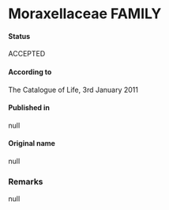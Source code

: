 Moraxellaceae FAMILY
=======

#### Status
ACCEPTED

#### According to
The Catalogue of Life, 3rd January 2011

#### Published in
null

#### Original name
null

### Remarks
null